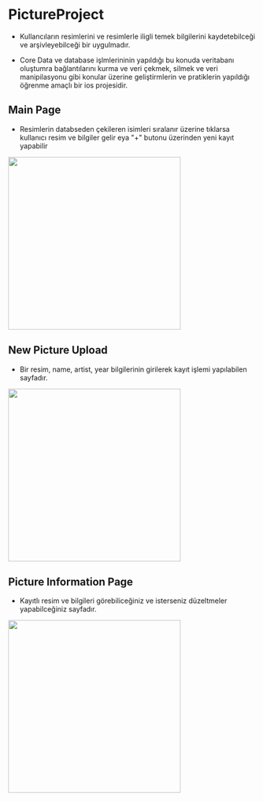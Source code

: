 # PictureProject

- Kullancıların resimlerini ve resimlerle iligli temek bilgilerini kaydetebilceği ve arşivleyebilceği bir uygulmadır.

- Core Data ve database işlmlerininin yapıldığı bu konuda veritabanı oluştumra bağlantılarını kurma ve veri çekmek, silmek ve veri manipilasyonu gibi konular üzerine geliştirmlerin ve pratiklerin yapıldığı öğrenme amaçlı bir ios projesidir.

## Main Page
- Resimlerin databseden çekileren isimleri sıralanır üzerine tıklarsa kullanıcı resim ve bilgiler gelir eya "+" butonu üzerinden yeni kayıt yapabilir

<img src="https://github.com/Sarper-Bal/PictureProject/assets/49680723/d2c5c566-4745-46fe-971a-4d1f7fa7ba6f" width="350">

## New Picture Upload
- Bir resim, name, artist, year bilgilerinin girilerek kayıt işlemi yapılabilen sayfadır.

<img src="https://github.com/Sarper-Bal/PictureProject/assets/49680723/bfe4d996-bcdb-4ca8-b5bc-285c379618c1" width="350">

## Picture Information Page
- Kayıtlı resim ve bilgileri görebiliceğiniz ve isterseniz düzeltmeler yapabilceğiniz sayfadır.

<img src="https://github.com/Sarper-Bal/PictureProject/assets/49680723/968016fc-5e45-45f6-9bb9-7220d137e531" width="350">

  

  

